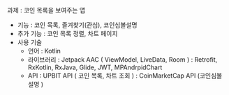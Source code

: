 과제 : 코인 목록을 보여주는 앱
- 기능 : 코인 목록, 즐겨찾기(관심), 코인심볼설명
- 추가 기능 : 코인 목록 정렬, 차트 페이지
- 사용 기술
  - 언어 : Kotlin
  - 라이브러리
    : Jetpack AAC ( ViewModel, LiveData, Room )
    : Retrofit, RxKotlin, RxJava, Glide, JWT, MPAndrpidChart
  - API
    : UPBIT API ( 코인 목록, 차트 조회 )
    : CoinMarketCap API (코인심볼설명 )
